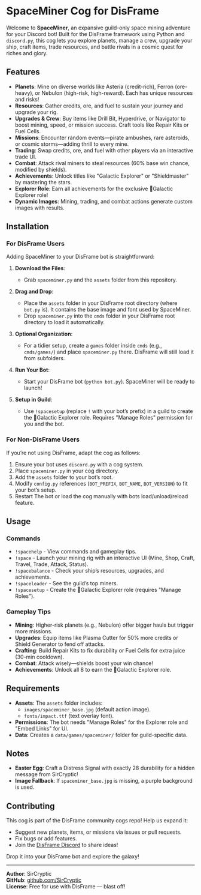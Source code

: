 # SpaceMiner Cog for DisFrame

Welcome to **SpaceMiner**, an expansive guild-only space mining adventure for your Discord bot! Built for the DisFrame framework using Python and `discord.py`, this cog lets you explore planets, manage a crew, upgrade your ship, craft items, trade resources, and battle rivals in a cosmic quest for riches and glory.

## Features

- **Planets**: Mine on diverse worlds like Asteria (credit-rich), Ferron (ore-heavy), or Nebulon (high-risk, high-reward). Each has unique resources and risks!
- **Resources**: Gather credits, ore, and fuel to sustain your journey and upgrade your rig.
- **Upgrades & Crew**: Buy items like Drill Bit, Hyperdrive, or Navigator to boost mining, speed, or mission success. Craft tools like Repair Kits or Fuel Cells.
- **Missions**: Encounter random events—pirate ambushes, rare asteroids, or cosmic storms—adding thrill to every mine.
- **Trading**: Swap credits, ore, and fuel with other players via an interactive trade UI.
- **Combat**: Attack rival miners to steal resources (60% base win chance, modified by shields).
- **Achievements**: Unlock titles like "Galactic Explorer" or "Shieldmaster" by mastering the stars.
- **Explorer Role**: Earn all achievements for the exclusive 🚀Galactic Explorer role!
- **Dynamic Images**: Mining, trading, and combat actions generate custom images with results.

## Installation

### For DisFrame Users
Adding SpaceMiner to your DisFrame bot is straightforward:

1. **Download the Files**:
   - Grab `spaceminer.py` and the `assets` folder from this repository.

2. **Drag and Drop**:
   - Place the `assets` folder in your DisFrame root directory (where `bot.py` is). It contains the base image and font used by SpaceMiner.
   - Drop `spaceminer.py` into the `cmds` folder in your DisFrame root directory to load it automatically.

3. **Optional Organization**:
   - For a tidier setup, create a `games` folder inside `cmds` (e.g., `cmds/games/`) and place `spaceminer.py` there. DisFrame will still load it from subfolders.

4. **Run Your Bot**:
   - Start your DisFrame bot (`python bot.py`). SpaceMiner will be ready to launch!

5. **Setup in Guild**:
   - Use `!spacesetup` (replace `!` with your bot’s prefix) in a guild to create the 🚀Galactic Explorer role. Requires "Manage Roles" permission for you and the bot.

### For Non-DisFrame Users
If you’re not using DisFrame, adapt the cog as follows:

1. Ensure your bot uses `discord.py` with a cog system.
2. Place `spaceminer.py` in your cog directory.
3. Add the `assets` folder to your bot’s root.
4. Modify `config.py` references (`BOT_PREFIX`, `BOT_NAME`, `BOT_VERSION`) to fit your bot’s setup.
5. Restart The bot or load the cog manually with bots load/unload/reload feature.

## Usage

### Commands
- `!spacehelp` - View commands and gameplay tips.
- `!space` - Launch your mining rig with an interactive UI (Mine, Shop, Craft, Travel, Trade, Attack, Status).
- `!spacebalance` - Check your ship’s resources, upgrades, and achievements.
- `!spaceleader` - See the guild’s top miners.
- `!spacesetup` - Create the 🚀Galactic Explorer role (requires "Manage Roles").

### Gameplay Tips
- **Mining**: Higher-risk planets (e.g., Nebulon) offer bigger hauls but trigger more missions.
- **Upgrades**: Equip items like Plasma Cutter for 50% more credits or Shield Generator to fend off attacks.
- **Crafting**: Build Repair Kits to fix durability or Fuel Cells for extra juice (30-min cooldown).
- **Combat**: Attack wisely—shields boost your win chance!
- **Achievements**: Unlock all 8 to earn the 🚀Galactic Explorer role.

## Requirements

- **Assets**: The `assets` folder includes:
  - `images/spaceminer_base.jpg` (default action image).
  - `fonts/impact.ttf` (text overlay font).
- **Permissions**: The bot needs "Manage Roles" for the Explorer role and "Embed Links" for UI.
- **Data**: Creates a `data/games/spaceminer/` folder for guild-specific data.

## Notes
- **Easter Egg**: Craft a Distress Signal with exactly 28 durability for a hidden message from SirCryptic!
- **Image Fallback**: If `spaceminer_base.jpg` is missing, a purple background is used.

## Contributing
This cog is part of the DisFrame community cogs repo! Help us expand it:
- Suggest new planets, items, or missions via issues or pull requests.
- Fix bugs or add features.
- Join the [DisFrame Discord](https://discord.gg/48JH3UkerX) to share ideas!

Drop it into your DisFrame bot and explore the galaxy!

---

**Author**: SirCryptic  
**GitHub**: [github.com/SirCryptic](https://github.com/SirCryptic)  
**License**: Free for use with DisFrame — blast off!